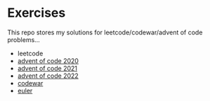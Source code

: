 # Exercises
This repo stores my solutions for leetcode/codewar/advent of code problems...

- leetcode
- [advent of code 2020](./rust/src/advcode2020.rs)
- [advent of code 2021](./rust/src/advcode2021.rs)
- [advent of code 2022](./rust/src/advcode2022.rs)
- [codewar](./rust/src/codewar.rs)
- [euler](./haskell/src/Euler.hs)
